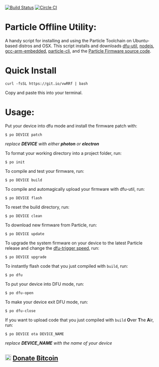 [![Build Status](https://travis-ci.org/nrobinson2000/po-util.svg?branch=master)](https://travis-ci.org/nrobinson2000/po-util) [![Circle CI](https://circleci.com/gh/nrobinson2000/po-util.svg?style=svg)](https://circleci.com/gh/nrobinson2000/po-util)
# Particle Offline Utility:

A handy script for installing and using the Particle Toolchain on Ubuntu-based distros and OSX.
This script installs and downloads [dfu-util](http://dfu-util.sourceforge.net/), [nodejs](https://nodejs.org/en/), [gcc-arm-embedded](https://launchpad.net/~terry.guo/+archive/ubuntu/gcc-arm-embedded), [particle-cli](https://github.com/spark/particle-cli), and the [Particle Firmware source code](https://github.com/spark/firmware).

# Quick Install
```
curl -fsSL https://git.io/vwRRf | bash
```
Copy and paste this into your terminal.

# Usage:

Put your device into dfu mode and install the firmware patch with:
```
$ po DEVICE patch
```
*replace* ***DEVICE*** *with either* ***photon*** *or* ***electron***

To format your working directory into a project folder, run:
```
$ po init
```
To compile and test your firmware, run:
```
$ po DEVICE build
```
To compile and automagically upload your firmware with dfu-util, run:
```
$ po DEVICE flash
```
To reset the build directory, run:
```
$ po DEVICE clean
```
To download new firmware from Particle, run:
```
$ po DEVICE update
```
To upgrade the system firmware on your device to the latest Particle release and change the [dfu-trigger speed](https://community.particle.io/t/local-compile-electron-workflow/21694/13?u=nrobinson2000), run:
```
$ po DEVICE upgrade
```
To instantly flash code that you just compiled with `build`, run:
```
$ po dfu
```
To put your device into DFU mode, run:
```
$ po dfu-open
```
To make your device exit DFU mode, run:
```
$ po dfu-close
```
If you want to upload code that you just compiled with `build` **O**ver **T**he **A**ir, run:
```
$ po DEVICE ota DEVICE_NAME
```
*replace* ***DEVICE_NAME*** *with the name of your device*


<img src="https://upload.wikimedia.org/wikipedia/commons/thumb/4/46/Bitcoin.svg/500px-Bitcoin.svg.png" height="20px" width="20px">  [Donate Bitcoin](https://onename.com/nrobinson2000)
---
